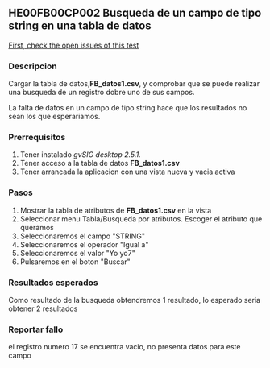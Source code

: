 
## HE00FB00CP002 Busqueda de un campo de tipo string en una tabla de datos

[First, check the open issues of this test](https://redmine.gvsig.net/redmine/projects/gvsig-desktop/issues?utf8=%E2%9C%93&set_filter=1&f%5B%5D=status_id&op%5Bstatus_id%5D=o&f%5B%5D=subject&op%5Bsubject%5D=%7E&v%5Bsubject%5D%5B%5D=HE00FB00CP002&f%5B%5D=&c%5B%5D=tracker&c%5B%5D=status&c%5B%5D=priority&c%5B%5D=subject&c%5B%5D=assigned_to&c%5B%5D=updated_on&group_by=)

### Descripcion

Cargar la tabla de datos,**FB_datos1.csv**, y comprobar que se puede realizar una busqueda de un registro dobre uno de sus campos. 

La falta de datos en un campo de tipo string hace que los resultados no sean los que esperariamos.

### Prerrequisitos

1. Tener instalado *gvSIG desktop 2.5.1.* 
2. Tener acceso a la tabla de datos **FB_datos1.csv**
3. Tener arrancada la aplicacion con una vista nueva y vacia activa

### Pasos

1. Mostrar la tabla de atributos de **FB_datos1.csv** en la vista
2. Seleccionar menu Tabla/Busqueda por atributos. Escoger el atributo que queramos
3. Seleccionaremos el campo "STRING"
4. Seleccionaremos el operador "Igual a"
5. Seleccionaremos el valor "Yo yo7"
6. Pulsaremos en el boton "Buscar"

### Resultados esperados

Como resultado de la busqueda obtendremos 1 resultado, lo esperado seria obtener 2 resultados

### Reportar fallo

el registro numero 17 se encuentra vacio, no presenta datos para este campo
